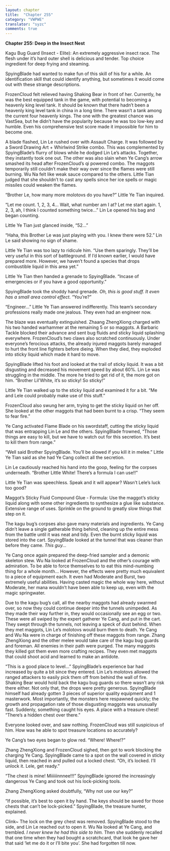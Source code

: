 ```yaml
---
layout: chapter
title:  "Chapter 255"
category: "VWPWE"
translator: "syzc"
comments: true
---
```


**Chapter 255: Deep in the Insect Nest**

Kagu Bug Guard (Insect - Elite): An extremely aggressive insect race. The flesh under it’s hard outer shell is delicious and tender. Top choice ingredient for deep frying and steaming.

SpyingBlade had wanted to make fun of this skill of his for a while. An identification skill that could identify anything, but sometimes it would come out with these strange descriptions.

FrozenCloud felt relieved having Shaking Bear in front of her. Currently, he was the best equipped tank in the game, with potential to becoming a heavenly king level tank. It should be known that there hadn’t been a heavenly king level tank in china in a long time. There wasn’t a tank among the current four heavenly kings. The one with the greatest chance was VastSea, but he didn’t have the popularity because he was too low-key and humble. Even his comprehensive test score made it impossible for him to become one.

A blade flashed, Lin Le rushed over with Assault Charge. It was followed by a Sword Drawing Art + Whirlwind Strike combo. This was complemented by SpyingBlade’s flurry of blows while he dodged Lin Le’s attacks. Together, they instantly took one out. The other was also slain when Ye Cang’s arrow smashed its head after FrozenCloud’s qi powered combo. The maggots temporarily still couldn’t make their way over since the flames were still burning. Wu Na felt like weak sauce compared to the others. Little Tian judged that she shouldn’t to cast any spells since her ice spells or magic missiles could weaken the flames.

“Brother Le, how many more molotovs do you have?” Little Ye Tian inquired.

“Let me count. 1, 2, 3, 4… Wait, what number am I at? Let me start again. 1, 2, 3,  ah, I think I counted something twice…” Lin Le opened his bag and began counting. 

Little Ye Tian just glanced inside, “52...”

“Haha, this Brother Le was just playing with you. I knew there were 52.” Lin Le said showing no sign of shame.

Little Ye Tian was too lazy to ridicule him. “Use them sparingly. They’ll be very useful in this sort of battleground. If I’d known earlier, I would have prepared more. However, we haven’t found a species that drops combustible liquid in this area yet.”

Little Ye Tian then handed a grenade to SpyingBlade. “Incase of emergencies or if you have a good opportunity.”

SpyingBlade took the shoddy hand grenade. *Oh, this is good stuff. It even has a small area control effect.* “You’re?”

“Engineer...” Little Ye Tian answered indifferently. This team’s secondary professions really made one jealous. They even had an engineer now.

The blaze was eventually extinguished. Zhaang ZhengXiong charged with his two handed warhammer at the remaining 5 or so maggots. A Barbaric Tackle blocked their advance and sent bug fluids and sticky liquid splashing everywhere. FrozenCloud’s two claws also scratched continuously. Under everyone’s ferocious attacks, the already injured maggots barely managed to hurt the front line fighters before dieing. When they died, they exploded into sticky liquid which made it hard to move.

SpyingBlade lifted his foot and looked at the trail of sticky liquid. It was a bit disgusting and decreased his movement speed by about 60%. Lin Le was struggling in the middle. The more he tried to get rid of it, the more got on him. “Brother Lil’White, it’s so sticky! So sticky!”

Little Ye Tian walked up to the sticky liquid and examined it for a bit. “Me and Lele could probably make use of this stuff.”

FrozenCloud also swung her arm, trying to get the sticky liquid on her off. She looked at the other maggots that had been burnt to a crisp. “They seem to fear fire.”

Ye Cang activated Flame Blade on his swordstaff, cutting the sticky liquid that was entrapping Lin Le and the others. SpyingBlade frowned, “Those things are easy to kill, but we have to watch out for this secretion. It’s best to kill them from range.”

“Well said Brother SpyingBlade. You’ll be slowed if you kill it in melee.” Little Ye Tian said as she had Ye Cang collect all the secretion. 

Lin Le cautiously reached his hand into the goop, feeling for the corpses underneath. “Brother Little White! There’s a formula I can use!!”

Little Ye Tian was speechless. Speak and it will appear? Wasn’t Lele’s luck too good?

Maggot’s Sticky Fluid Compound Glue - Formula: Use the maggot’s sticky liquid along with some other ingredients to synthesize a glue like substance. Extensive range of uses. Sprinkle on the ground to greatly slow things that step on it.

The kagu bug’s corpses also gave many materials and ingredients. Ye Cang didn’t leave a single gatherable thing behind, cleaning up the entire mess from the battle until it was neat and tidy. Even the burnt sticky liquid was stored into the cart. SpyingBlade looked at the tunnel that was cleaner than before they came. *This guy...*

Ye Cang once again prepared the deep-fried sampler and a demonic skeleton stew. Wu Na looked at FrozenCloud and the other’s courage with admiration. To be able to force themselves to to eat this mind-numbing thing for a whole month... However, the effects were pretty much equivalent to a piece of equipment each. It even had Moderate and Burst, two extremely useful abilities. Having casted magic the whole way here, without Moderate, her mana wouldn’t have been able to keep up, even with the magic springwater.

Due to the kagu bug’s call, all the nearby maggots had already swarmed over, so now they could continue deeper into the tunnels unimpeded. As they made their way further in, they would occasionally see an egg or two. These were all swiped by the expert gatherer Ye Cang, and put in the cart. They swept through the tunnels, not leaving a speck of dust behind. When they met maggots, Lin Le’s molotovs would burn them to death. Ye Cang and Wu Na were in charge of finishing off these maggots from range. Zhang ZhengXiong and the other melee would take care of the kagu bug guards and foreman. All enemies in their path were purged. The many maggots they killed got them even more crafting recipes. They even met maggots that could shoot acid and learned to make an antidote.

“This is a good place to level...” SpyingBlade’s experience bar had increased by quite a bit since they entered. Lin Le’s molotovs allowed the ranged attackers to easily pick them off from behind the wall of fire. Shaking Bear would hold back the kagu bug guards so there wasn’t any risk there either. Not only that, the drops were pretty generous. SpyingBlade himself had already gotten 3 pieces of superior quality equipment and 1 masterwork. Most importantly, the monsters here respawned quickly; the growth and propagation rate of those disgusting maggots was unusually fast. Suddenly, something caught his eyes. A place with a treasure chest! “There’s a hidden chest over there.”

Everyone looked over, and saw nothing. FrozenCloud was still suspicious of him. How was he able to spot treasure locations so accurately? 

Ye Cang’s two eyes began to glow red. “Where! Where!?”

Zhang ZhengXiong and FrozenCloud sighed, then got to work blocking the charging Ye Cang. SpyingBlade came to a spot on the wall covered in sticky liquid, then reached in and pulled out a locked chest. “Oh, it’s locked. I’ll unlock it. Lele, get ready.”

“The chest is mine! Miiiiiinnnee!!!” SpyingBlade ignored the increasingly dangerous Ye Cang and took out his lock-picking tools. 

Zhang ZhengXiong asked doubtfully, “Why not use our key?”

“If possible, it’s best to open it by hand. The keys should be saved for those chests that can’t be lock-picked.” SpyingBlade, the treasure hunter, explained.

Clink~ The lock on the grey chest was removed. SpyingBlade stood to the side, and Lin Le reached out to open it. Wu Na looked at Ye Cang, and trembled. *I never knew he had this side to him.* Then she suddenly recalled that one time when they had bought a scratchcard, that look he gave her that said ‘let me do it or I’ll bite you’. She had forgotten till now. 
